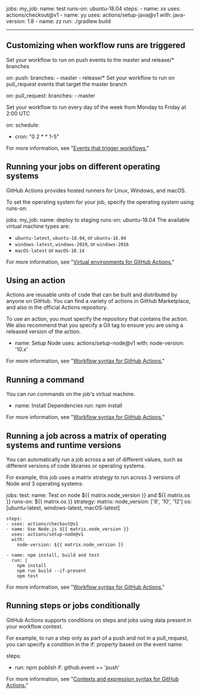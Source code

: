 jobs:
  my_job:
    name: test
    runs-on: ubuntu-18.04
    steps:
      - name: xx
        uses: actions/checkout@v1
      - name: yy
        uses: actions/setup-java@v1
        with:
          java-version: 1.8
      - name: zz
        run: ./gradlew build


---

## Customizing when workflow runs are triggered

Set your workflow to run on push events to the master and release/* branches

on:
  push:
    branches:
    - master
    - release/*
Set your workflow to run on pull_request events that target the master branch

on:
  pull_request:
    branches:
    - master

Set your workflow to run every day of the week from Monday to Friday at 2:00 UTC

on:
  schedule:
  - cron: "0 2 * * 1-5"

For more information, see "[Events that trigger workflows.](https://help.github.com/articles/events-that-trigger-workflows)"


## Running your jobs on different operating systems

GitHub Actions provides hosted runners for Linux, Windows, and macOS.

To set the operating system for your job, specify the operating system using runs-on:

jobs:
  my_job:
    name: deploy to staging
    runs-on: ubuntu-18.04
The available virtual machine types are:

* `ubuntu-latest`, `ubuntu-18.04`, or `ubuntu-16.04`
* `windows-latest`, `windows-2019`, or `windows-2016`
* `macOS-latest` or `macOS-10.14`

For more information, see "[Virtual environments for GitHub Actions.](https://help.github.com/articles/virtual-environments-for-github-actions)"

## Using an action

Actions are reusable units of code that can be built and distributed by anyone on GitHub. You can find a variety of actions in GitHub Marketplace, and also in the official Actions repository.

To use an action, you must specify the repository that contains the action. We also recommend that you specify a Git tag to ensure you are using a released version of the action.

- name: Setup Node
  uses: actions/setup-node@v1
  with:
    node-version: '10.x'

For more information, see "[Workflow syntax for GitHub Actions.](https://help.github.com/articles/workflow-syntax-for-github-actions#jobsjob_idstepsuses)"

## Running a command

You can run commands on the job's virtual machine.

- name: Install Dependencies
  run: npm install

For more information, see "[Workflow syntax for GitHub Actions.](https://help.github.com/articles/workflow-syntax-for-github-actions#jobsjob_idstepsrun)"

## Running a job across a matrix of operating systems and runtime versions

You can automatically run a job across a set of different values, such as different versions of code libraries or operating systems.

For example, this job uses a matrix strategy to run across 3 versions of Node and 3 operating systems:

jobs:
  test:
    name: Test on node ${{ matrix.node_version }} and ${{ matrix.os }}
    runs-on: ${{ matrix.os }}
    strategy:
      matrix:
        node_version: ['8', '10', '12']
        os: [ubuntu-latest, windows-latest, macOS-latest]

    steps:
    - uses: actions/checkout@v1
    - name: Use Node.js ${{ matrix.node_version }}
      uses: actions/setup-node@v1
      with:
        node-version: ${{ matrix.node_version }}

    - name: npm install, build and test
      run: |
        npm install
        npm run build --if-present
        npm test

For more information, see "[Workflow syntax for GitHub Actions.](https://help.github.com/articles/workflow-syntax-for-github-actions#jobsjob_idstrategy)"

## Running steps or jobs conditionally

GitHub Actions supports conditions on steps and jobs using data present in your workflow context.

For example, to run a step only as part of a push and not in a pull_request, you can specify a condition in the if: property based on the event name:

steps:
- run: npm publish
  if: github.event == 'push'

For more information, see "[Contexts and expression syntax for GitHub Actions.](https://help.github.com/articles/contexts-and-expression-syntax-for-github-actions)"